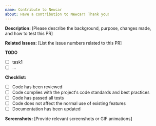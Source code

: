 ```yaml
---
name: Contribute to Newcar
about: Have a contribution to Newcar! Thank you!
---
```


**Description:** [Please describe the background, purpose, changes made, and how to test this PR]

**Related Issues:** [List the issue numbers related to this PR]

**TODO**
- [ ] task1
- [ ] ...

**Checklist:**

- [ ]  Code has been reviewed
- [ ]  Code complies with the project's code standards and best practices
- [ ]  Code has passed all tests
- [ ]  Code does not affect the normal use of existing features
- [ ]  Documentation has been updated

**Screenshots:** [Provide relevant screenshots or GIF animations]
